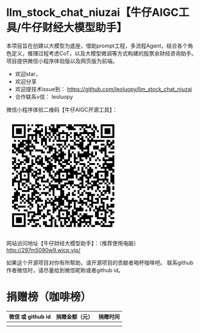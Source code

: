 # llm_stock_chat_niuzai【牛仔AIGC工具/牛仔财经大模型助手】
本项目旨在创建以大模型为底座，借助prompt工程，多流程Agent，结合各个角色定义，推理过程考虑CoT，以及大模型微调等方式构建的股票余财经咨询助手。
项目提供微信小程序体验版以及网页版为前端。
+ 欢迎star，
+ 欢迎分享
+ 欢迎提技术issue到： https://github.com/leoluopy/llm_stock_chat_niuzai
+ 合作联系v信： leoluopy

微信小程序体验二维码【牛仔AIGC开源工具】：

<img src="./resources/scan_code_mini_program.jpg" alt="描述" width="300" height="300">

网站访问地址【牛仔财经大模型助手】：（推荐使用电脑）
http://297m5090w9.wicp.vip/ 

如果这个开源项目对你有所帮助，请开源项目的贡献者喝杯咖啡吧。 联系github作者微信时，请尽量给到微信昵称或者github id。

# 捐赠榜（咖啡榜） 
| 微信 或 github id | 捐赠金额（元） |   捐赠时间 |
|:---------------|:-------:|-------:|
|           |  |  |
|           |  |  |
 
